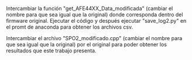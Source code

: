 Intercambiar la función "get_AFE44XX_Data_modificada" (cambiar el nombre para que sea igual que la original) donde corresponda dentro del firmware original. Ejecutar el código y después ejecutar "save_log2.py" en el promt de anaconda para obtener los archivos csv.

Intercambiar el archivo "SPO2_modificado.cpp" (cambiar el nombre para que sea igual que la original) por el original para poder obtener los resultados que este trabajo presenta.